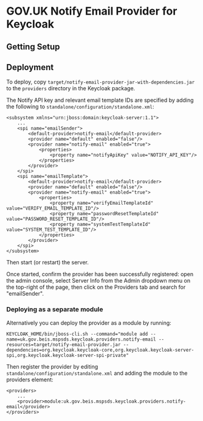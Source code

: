 # GOV.UK Notify Email Provider for Keycloak


## Getting Setup


## Deployment

To deploy, copy `target/notify-email-provider-jar-with-dependencies.jar` to the `providers` directory in the Keycloak package.

The Notify API key and relevant email template IDs are specified by adding the following to `standalone/configuration/standalone.xml`:

    <subsystem xmlns="urn:jboss:domain:keycloak-server:1.1">
        ...
        <spi name="emailSender">
            <default-provider>notify-email</default-provider>
            <provider name="default" enabled="false"/>
            <provider name="notify-email" enabled="true">
                <properties>
                    <property name="notifyApiKey" value="NOTIFY_API_KEY"/>
                </properties>
            </provider>
        </spi>
        <spi name="emailTemplate">
            <default-provider>notify-email</default-provider>
            <provider name="default" enabled="false"/>
            <provider name="notify-email" enabled="true">
                <properties>
                    <property name="verifyEmailTemplateId" value="VERIFY_EMAIL_TEMPLATE_ID"/>
                    <property name="passwordResetTemplateId" value="PASSWORD_RESET_TEMPLATE_ID"/>
                    <property name="systemTestTemplateId" value="SYSTEM_TEST_TEMPLATE_ID"/>
                </properties>
            </provider>
        </spi>
    </subsystem>

Then start (or restart) the server.

Once started, confirm the provider has been successfully registered: open the admin console, select Server Info from
the Admin dropdown menu on the top-right of the page, then click on the Providers tab and search for "emailSender".


### Deploying as a separate module

Alternatively you can deploy the provider as a module by running:

    KEYCLOAK_HOME/bin/jboss-cli.sh --command="module add --name=uk.gov.beis.mspsds.keycloak.providers.notify-email --resources=target/notify-email-provider.jar --dependencies=org.keycloak.keycloak-core,org.keycloak.keycloak-server-spi,org.keycloak.keycloak-server-spi-private"

Then register the provider by editing `standalone/configuration/standalone.xml` and adding the module to the providers element:

    <providers>
        ...
        <provider>module:uk.gov.beis.mspsds.keycloak.providers.notify-email</provider>
    </providers>
